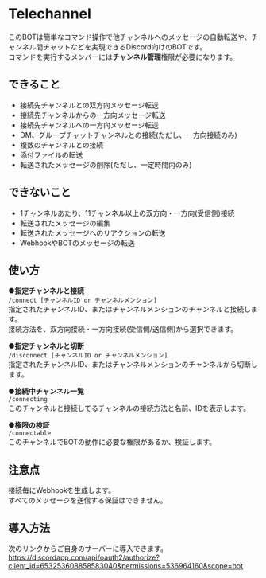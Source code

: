 # Telechannel
このBOTは簡単なコマンド操作で他チャンネルへのメッセージの自動転送や、チャンネル間チャットなどを実現できるDiscord向けのBOTです。  
コマンドを実行するメンバーには**チャンネル管理**権限が必要になります。  

## できること
- 接続先チャンネルとの双方向メッセージ転送
- 接続先チャンネルからの一方向メッセージ転送
- 接続先チャンネルへの一方向メッセージ転送
- DM、グループチャットチャンネルとの接続(ただし、一方向接続のみ)
- 複数のチャンネルとの接続
- 添付ファイルの転送
- 転送されたメッセージの削除(ただし、一定時間内のみ)

## できないこと
- 1チャンネルあたり、11チャンネル以上の双方向・一方向(受信側)接続
- 転送されたメッセージの編集
- 転送されたメッセージへのリアクションの転送
- WebhookやBOTのメッセージの転送

## 使い方
**●指定チャンネルと接続**  
```/connect [チャンネルID or チャンネルメンション]```  
指定されたチャンネルID、またはチャンネルメンションのチャンネルと接続します。  
接続方法を、双方向接続・一方向接続(受信側/送信側)から選択できます。  
  
**●指定チャンネルと切断**  
```/disconnect [チャンネルID or チャンネルメンション]```  
指定されたチャンネルID、またはチャンネルメンションのチャンネルから切断します。  
  
**●接続中チャンネル一覧**  
```/connecting```  
このチャンネルと接続してるチャンネルの接続方法と名前、IDを表示します。  
  
**●権限の検証**  
```/connectable```  
このチャンネルでBOTの動作に必要な権限があるか、検証します。  

## 注意点
接続毎にWebhookを生成します。  
すべてのメッセージを送信する保証はできません。  

## 導入方法
次のリンクからご自身のサーバーに導入できます。  
https://discordapp.com/api/oauth2/authorize?client_id=653253608858583040&permissions=536964160&scope=bot  
